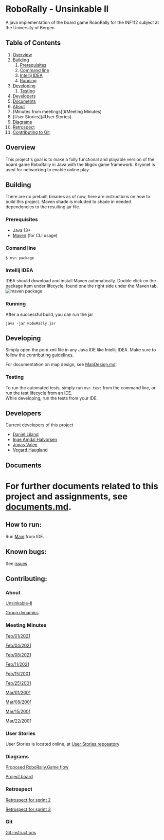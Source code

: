 
# RoboRally - Unsinkable II
A java implementation of the board game RoboRally for the INF112 subject at the
University of Bergen.

## Table of Contents
1. [Overview](#overview)
2. [Building](#building)
    1. [Prerequisites](#prerequisites)
    2. [Command line](#comand-line)
    3. [Intellij IDEA](#intellij-idea)
    4. [Running](#running)
3. [Developing](#developing)
   1. [Testing](#testing)
4. [Developers](#developers)
5. [Documents](#documents)
6. [About](#About)
7. [Minutes from meetings](#Meeting Minutes)
8. [User Stories](#User Stories)
9. [Diagrams](#Diagram)
10. [Retrospect](#Retrospect)
11. [Contributing to Git](#Git)

## Overview
This project's goal is to make a fully functional and playable version of
the board game RoboRally in Java with the libgdx game framework. Kryonet is used
for networking to enable online play.

## Building
There are no prebuilt binaries as of now, here are instructions on how to build
this project.
Maven shade is included to shade in needed dependencies
to the resulting jar file.

### Prerequisites
- Java 13+
- [Maven](https://maven.apache.org/) (for CLI usage)

### Comand line
```shell
$ mvn package
```

### Intellij IDEA
IDEA should download and install Maven automatically.
Double click on the package item under lifecycle, found
one the right side under the Maven tab.  
![maven package](https://user-images.githubusercontent.com/3050747/109568552-5d858e80-7ae7-11eb-97d3-b623bf9b669a.png)

### Running
After a successful build, you can run the jar
```
java -jar RoboRally.jar
```

## Developing
Simply open the pom.xml file in any Java IDE like Intellij
IDEA. Make sure to follow the 
[contributing guidelines](./documentation/CONTRIBUTING.md).

For documentation on map design, see [MapDesign.md](./documentation/MapDesign.md).

### Testing
To run the automated tests, simply run `mvn test` from the command line,
or run the test lifecycle from an IDE.  
While developing, run the tests from your IDE.

## Developers
Current developers of this project
- [Daniel Liland](https://github.com/ende124)
- [Inge Amdal Halvorsen](https://github.com/Snowsock)
- [Jonas Valen](https://github.com/jonazbot)
- [Vegard Haugland](https://github.com/hauglandvegard)

## Documents
For further documents related to this project and assignments, see
[documents.md](./documentation/documents.md).
=======

## How to run:
Run 
[Main](src/main/java/RoboRally/Main.java)
from IDE.

## Known bugs:
See [issues](https://github.com/inf112-v21/Unsinkable-II/issues)

## Contributing:

### About
[Unsinkable-II](documentation/deliverables/compulsoryAssignment1/about.md)

[Group dynamics](documentation/deliverables/compulsoryAssignment1/ComplulsoryAssignment1.md)

### Meeting Minutes
[Feb/01/2021](documentation/deliverables/minutesOfMeetings/2021.02.01.md)

[Feb/04/2021](documentation/deliverables/minutesOfMeetings/2021.02.04.md)

[Feb/08/2021](documentation/deliverables/minutesOfMeetings/2021.02.08.md)

[Feb/11/2021](documentation/deliverables/minutesOfMeetings/2021.02.11.md)

[Feb/15/2001](documentation/deliverables/minutesOfMeetings/minutes_15.02.21.md)

[Feb/25/2001](documentation/deliverables/minutesOfMeetings/minutes_25.02.21.md)

[Mar/01/2001](documentation/deliverables/minutesOfMeetings/minutes_03.01.21.md)

[Mar/08/2001](documentation/deliverables/minutesOfMeetings/minutes_08.03.21.md)

[Mar/15/2001](documentation/deliverables/minutesOfMeetings/minutes_15.03.21.md)

[Mar/22/2001](documentation/deliverables/minutesOfMeetings/minutes_22.03.21.md)

### User Stories
User Stories is located online, at 
[User Stories reposatory](https://github.com/inf112-v21/Unsinkable-II/projects)

### Diagrams
[Proposed RoboRally.Game flow](documentation/deliverables/compulsoryAssignment1/RoboRally%20Flowchart.pdf)

[Project board](https://github.com/inf112-v21/Unsinkable-II/issues)

### Retrospect
[Retrospect for sprint 2](documentation/deliverables/CompulsaryAssignment2/Retrospect.md)

[Retrospect for sprint 3](documentation/deliverables/CompulsaryAssignment3/Retrospect_sprint_3.md)

### Git
[Git instructions](documentation/CONTRIBUTING.md)